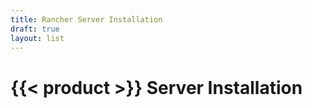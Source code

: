 ```yaml
---
title: Rancher Server Installation
draft: true
layout: list
---
```


# {{< product >}} Server Installation
